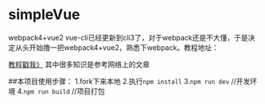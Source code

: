 # simpleVue
webpack4+vue2
vue-cli已经更新到cli3了，对于webpack还是不大懂，于是决定从头开始撸一把webpack4+vue2，熟悉下webpack。教程地址：

[教程戳我》](http://blog.iyuge.cn/2019/04/20/webpack4%E4%BB%8E%E5%A4%B4%E6%9E%84%E5%BB%BA%E4%B8%80%E4%B8%AA%E7%AE%80%E5%8D%95%E7%9A%84vue2%E9%A1%B9%E7%9B%AE/#more)
其中很多知识是参考网络上的文章

##本项目使用步骤：
1.fork下来本地
2.执行`npm install`
3.`npm run dev`  //开发环境
4.`npm run build` //项目打包
